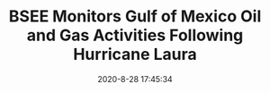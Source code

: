 ---
"title": "BSEE Monitors Gulf of Mexico Oil and Gas Activities Following Hurricane Laura"
"date": "2020-8-28 17:45:34"
"feed_name": "BSEE"
"feed_website": "https://www.bsee.gov/"
"feed_rss": "https://www.bsee.gov/feed/news-items/rss.xml"
"link": "https://www.bsee.gov/newsroom/latest-news/statements-and-releases/press-releases/bsee-monitors-gulf-of-mexico-oil-and-12"
"file": "_posts/2020-8-28-17-45-34_BSEE_65fabccb37f397999c332b5b973a5e8d8748633f.md"
"accident": "0"
"drilling": "0"
"dead": "0"
"injured": "0"
---
